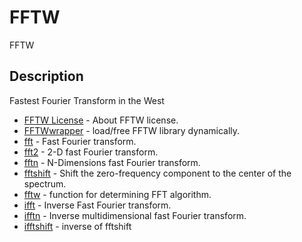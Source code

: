 # FFTW

FFTW

## Description

Fastest Fourier Transform in the West

- [FFTW License](About_FFTW_license.md) - About FFTW license.
- [FFTWwrapper](FFTWwrapper.md) - load/free FFTW library dynamically.
- [fft](fft.md) - Fast Fourier transform.
- [fft2](fft2.md) - 2-D fast Fourier transform.
- [fftn](fftn.md) - N-Dimensions fast Fourier transform.
- [fftshift](fftshift.md) - Shift the zero-frequency component to the center of the spectrum.
- [fftw](fftw.md) - function for determining FFT algorithm.
- [ifft](ifft.md) - Inverse Fast Fourier transform.
- [ifftn](ifftn.md) - Inverse multidimensional fast Fourier transform.
- [ifftshift](ifftshift.md) - inverse of fftshift

